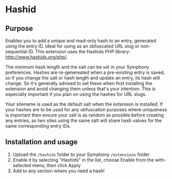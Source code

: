 # Hashid
 
## Purpose
Enables you to add a unique and read-only hash to an entry, generated using the entry ID. Ideal for using as an obfuscated URL slug or non-sequential ID. This extension uses the Hashids PHP library: http://www.hashids.org/php/.

The minimum hash length and the salt can be set in your Symphony preferences. Hashes are re-genereated when a pre-existing entry is saved, so if you change the salt or hash length and update an entry, its hash will change. So it's generally advised to set these when first installing the extension and avoid changing them unless that's your intention. This is especially important if you plan on using the hashes for URL slugs.

Your sitename is used as the default salt when the extension is installed. If your hashes are to be used for any obfuscation purposes where uniqueness is important then ensure your salt is as random as possible before creating any entries, as two sites using the same salt will share hash values for the same corresponding entry IDs.

## Installation and usage
 
1. Upload the `/hashids` folder to your Symphony `/extensions` folder
2. Enable it by selecting "Hashids" in the list, choose Enable from the with-selected menu, then click Apply
3. Add to any section where you need a hash!